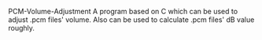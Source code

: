 PCM-Volume-Adjustment
A program based on C which can be used to adjust .pcm files' volume.
Also can be used to calculate .pcm files' dB value roughly. 
